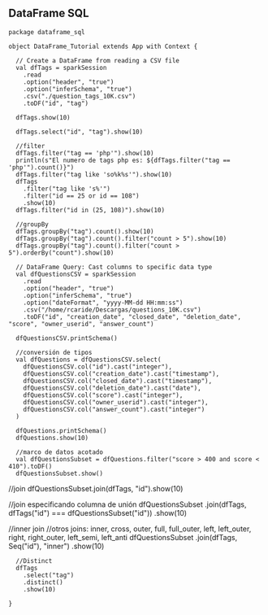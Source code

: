 ## DataFrame SQL


```
package dataframe_sql

object DataFrame_Tutorial extends App with Context {

  // Create a DataFrame from reading a CSV file
  val dfTags = sparkSession
    .read
    .option("header", "true")
    .option("inferSchema", "true")
    .csv("./question_tags_10K.csv")
    .toDF("id", "tag")

  dfTags.show(10)
```
```
  dfTags.select("id", "tag").show(10)
```
```
  //filter
  dfTags.filter("tag == 'php'").show(10)
  println(s"El numero de tags php es: ${dfTags.filter("tag == 'php'").count()}")
  dfTags.filter("tag like 'so%k%s'").show(10)
  dfTags
    .filter("tag like 's%'")
    .filter("id == 25 or id == 108")
    .show(10)
  dfTags.filter("id in (25, 108)").show(10)
```
```  
  //groupBy
  dfTags.groupBy("tag").count().show(10)
  dfTags.groupBy("tag").count().filter("count > 5").show(10)
  dfTags.groupBy("tag").count().filter("count > 5").orderBy("count").show(10)
```
```
  // DataFrame Query: Cast columns to specific data type
  val dfQuestionsCSV = sparkSession
    .read
    .option("header", "true")
    .option("inferSchema", "true")
    .option("dateFormat", "yyyy-MM-dd HH:mm:ss")
    .csv("/home/rcaride/Descargas/questions_10K.csv")
    .toDF("id", "creation_date", "closed_date", "deletion_date", "score", "owner_userid", "answer_count")

  dfQuestionsCSV.printSchema()
```
```
  //conversión de tipos
  val dfQuestions = dfQuestionsCSV.select(
    dfQuestionsCSV.col("id").cast("integer"),
    dfQuestionsCSV.col("creation_date").cast("timestamp"),
    dfQuestionsCSV.col("closed_date").cast("timestamp"),
    dfQuestionsCSV.col("deletion_date").cast("date"),
    dfQuestionsCSV.col("score").cast("integer"),
    dfQuestionsCSV.col("owner_userid").cast("integer"),
    dfQuestionsCSV.col("answer_count").cast("integer")
  )

  dfQuestions.printSchema()
  dfQuestions.show(10)
```
```
  //marco de datos acotado
  val dfQuestionsSubset = dfQuestions.filter("score > 400 and score < 410").toDF()
  dfQuestionsSubset.show()
```
  //join
  dfQuestionsSubset.join(dfTags, "id").show(10)

  //join especificando columna de unión
  dfQuestionsSubset
    .join(dfTags, dfTags("id") === dfQuestionsSubset("id"))
    .show(10)

  //inner join
  //otros joins: inner, cross, outer, full, full_outer, left, left_outer, right, right_outer, left_semi, left_anti
  dfQuestionsSubset
    .join(dfTags, Seq("id"), "inner")
    .show(10)
```
  //Distinct
  dfTags
    .select("tag")
    .distinct()
    .show(10)

}
```
```
